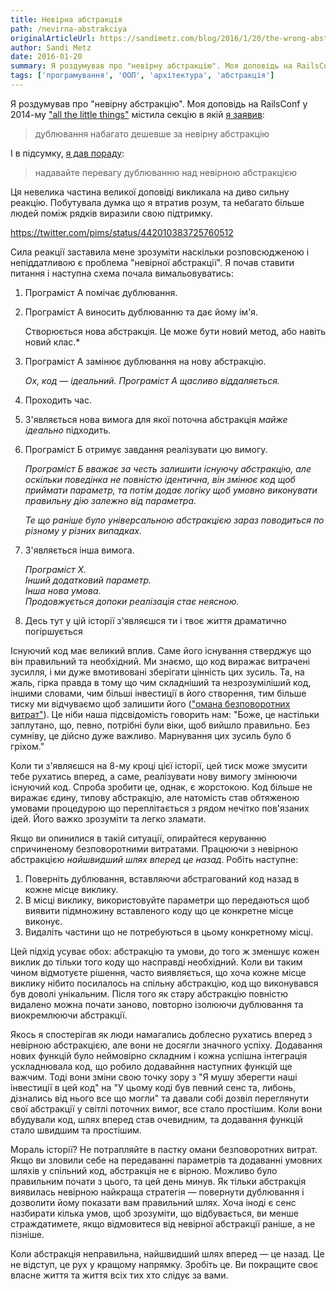 ```yaml
---
title: Невірна абстракція
path: /nevirna-abstrakciya
originalArticleUrl: https://sandimetz.com/blog/2016/1/20/the-wrong-abstraction
author: Sandi Metz
date: 2016-01-20
summary: Я роздумував про "невірну абстракцію". Моя доповідь на RailsConf у 2014-му містила секцію в якій я заявив що дублювання набагато дешевше за невірну абстракцію
tags: ['програмування', 'ООП', 'архітектура', 'абстракція']
---
```

Я роздумував про "невірну абстракцію". Моя доповідь на RailsConf у 2014-му ["all the little things"](https://youtu.be/8bZh5LMaSmE) містила секцію в якій [я заявив](https://youtu.be/8bZh5LMaSmE?t=893):

> дублювання набагато дешевше за невірну абстракцію

І в підсумку, [я дав пораду](https://youtu.be/8bZh5LMaSmE?t=2142):

> надавайте перевагу дублюванню над невірною абстракцією

Ця невелика частина великої доповіді викликала на диво сильну реакцію. Побутувала думка що я втратив розум, та небагато більше людей поміж рядків виразили свою підтримку.

https://twitter.com/pims/status/442010383725760512

Сила реакції заставила мене зрозуміти наскільки розповсюдженою і непіддатливою є проблема "невірної абстракції".
Я почав ставити питання і наступна схема почала вимальовуватись:

1. Програміст A помічає дублювання.

2. Програміст A виносить дублюванню та дає йому ім'я.

   Створюється нова абстракція. Це може бути новий метод, або навіть новий клас.*

3. Програміст A замінює дублювання на нову абстракцію.

   *Ох, код — ідеальний. Програміст A щасливо віддаляється.*

4. Проходить час.

5. З'являється нова вимога для якої поточна абстракція *майже ідеально* підходить.

6. Програміст Б отримує завдання реалізувати цю вимогу.

   *Програміст Б вважає за честь залишити існуючу абстракцію, але оскільки поведінка не повністю ідентична, він змінює код щоб приймати параметр, та потім додає логіку щоб умовно виконувати правильну дію залежно від параметра.*

   *Те що раніше було універсальною абстракцією зараз поводиться по різному у різних випадках.*

7. З'являється інша вимога.

   *Програміст X.*  
   *Інший додатковий параметр.*  
   *Інша нова умова.*  
   *Продовжується допоки реалізація стає неясною.*

8. Десь тут у цій історії з'являєшся ти і твоє життя драматично погіршується

Існуючий код має великий вплив. Саме його існування стверджує що він правильний та необхідний. Ми знаємо, що код виражає витрачені зусилля, і ми дуже вмотивовані зберігати цінність цих зусиль. Та, на жаль, гірка правда в тому що чим складніший та незрозуміліший код, іншими словами, чим більші інвестиції в його створення, тим більше тиску ми відчуваємо щоб залишити його (["омана безповоротних витрат"](https://en.wikipedia.org/wiki/Sunk_cost#Loss_aversion_and_the_sunk_cost_fallacy)). Це ніби наша підсвідомість говорить нам: "Боже, це настільки заплутано, що, певно, потрібні були віки, щоб вийшло правильно. Без сумніву, це дійсно дуже важливо. Марнування цих зусиль було б гріхом."

Коли ти з'являєшся на 8-му кроці цієї історії, цей тиск може змусити тебе рухатись вперед, а саме, реалізувати нову вимогу змінюючи існуючий код. Спроба зробити це, однак, є жорстокою. Код більше не виражає єдину, типову абстракцію, але натомість став обтяженою умовами процедурою що переплітається з рядом нечітко пов'язаних ідей. Його важко зрозуміти та легко зламати.

Якщо ви опинилися в такій ситуації, опирайтеся керуванню спричиненому безповоротними витратами. Працюючи з невірною абстракцією *найшвидший шлях вперед це назад*. Робіть наступне:

1. Поверніть дублювання, вставляючи абстрагований код назад в кожне місце виклику.
1. В місці виклику, використовуйте параметри що передаються щоб виявити підмножину вставленого коду що це конкретне місце виконує.
1. Видаліть частини що не потребуються в цьому конкретному місці.

Цей підхід усуває обох: абстракцію та умови, до того ж зменшує кожен виклик до тільки того коду що насправді необхідний. Коли ви таким чином відмотуєте рішення, часто виявляється, що хоча кожне місце виклику нібито посилалось на спільну абстракцію, код що виконувався був доволі унікальним. Після того як стару абстракцію повністю видалено можна почати заново, повторно ізолюючи дублювання та виокремлюючи абстракції.

Якось я спостерігав як люди намагались доблесно рухатись вперед з невірною абстракцією, але вони не досягли значного успіху. Додавання нових функцій було неймовірно складним і кожна успішна інтеграція ускладнювала код, що робило додавайння наступних функцій ще важчим. Тоді вони зміни свою точку зору з "Я мушу зберегти наші інвестиції в цей код" на "У цьому коді був певний сенс та, либонь, дізнались від нього все що могли" та давали собі дозвіл переглянути свої абстракції у світлі поточних вимог, все стало простішим. Коли вони вбудували код, шлях вперед став очевидним, та додавання функцій стало швидшим та простішим. 


Мораль історії? Не потрапляйте в пастку омани безповоротних витрат. Якщо ви зловили себе на передаванні параметрів та додаванні умовних шляхів у спільний код, абстракція не є вірною. Можливо було правильним почати з цього, та цей день минув. Як тільки абстракція виявилась невірною найкраща стратегія — повернути дублювання і дозволити йому показати вам правильний шлях. Хоча іноді є сенс назбирати кілька умов, щоб зрозуміти, що відбувається, ви менше страждатимете, якщо відмовитеся від невірної абстракції раніше, а не пізніше.

Коли абстракція неправильна, найшвидший шлях вперед — це назад. Це не відступ, це рух у кращому напрямку. Зробіть це. Ви покращите своє власне життя та життя всіх тих хто слідує за вами.
